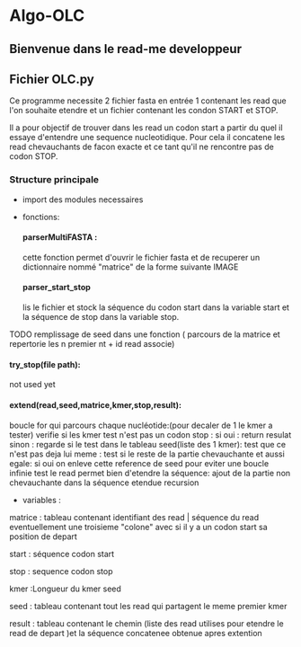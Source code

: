 # Algo-OLC
## Bienvenue dans le read-me developpeur 

## Fichier OLC.py 
Ce programme necessite 2 fichier fasta en entrée 1 contenant les read que l'on souhaite etendre et un fichier contenant les condon START et STOP. 

Il a pour objectif de trouver dans les read un codon start a partir du quel il essaye d'entendre une sequence nucleotidique. Pour cela il concatene les read chevauchants de facon exacte et ce tant qu'il ne rencontre pas de codon STOP. 

### Structure principale 
- import des modules necessaires 

- fonctions:
  #### parserMultiFASTA : 
  cette fonction permet d'ouvrir le fichier fasta et de recuperer un dictionnaire nommé "matrice" de la forme suivante 
   IMAGE 

   #### parser_start_stop
   lis le fichier et stock la séquence du codon start dans la variable start et la séquence de stop dans la variable stop. 


TODO remplissage de seed dans une fonction ( parcours de la matrice et repertorie les n premier nt + id read associe)

#### try_stop(file path):
not used yet

#### extend(read,seed,matrice,kmer,stop,result):
  boucle for qui parcours chaque nucléotide:(pour decaler de 1 le kmer a tester)
    verifie si les kmer test n'est pas un codon stop : 
      si oui : 
      return resulat 
      sinon : 
      regarde si le test dans le tableau seed(liste des 1 kmer):
        test que ce n'est pas deja lui meme :
          test si le reste de la partie chevauchante et aussi egale: 
            si oui on enleve cette reference de seed pour eviter une boucle infinie 
            test le read permet bien d'etendre la séquence: 
              ajout de la partie non chevauchante dans la séquence etendue 
              recursion 
        
-  variables : 

matrice : tableau contenant  identifiant des read | séquence du read 
eventuellement une troisieme "colone" avec si il y a un codon start sa position de depart 

start : séquence codon start

stop : sequence codon stop

kmer :Longueur du kmer seed

seed : tableau contenant tout les read qui partagent le meme premier kmer

result : tableau contenant le chemin (liste des read utilises pour etendre le read de depart )et la séquence concatenee obtenue apres extention


 
